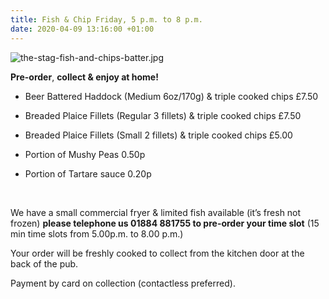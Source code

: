 ```yaml
---
title: Fish & Chip Friday, 5 p.m. to 8 p.m.
date: 2020-04-09 13:16:00 +01:00
---
```


![the-stag-fish-and-chips-batter.jpg](/uploads/the-stag-fish-and-chips-batter.jpg)

**Pre-order**, **collect & enjoy at home!**

* Beer Battered Haddock (Medium 6oz/170g) & triple cooked chips £7.50
* Breaded Plaice Fillets (Regular 3 fillets) & triple cooked chips £7.50
* Breaded Plaice Fillets (Small 2 fillets) & triple cooked chips £5.00

* Portion of Mushy Peas 0.50p
* Portion of Tartare sauce 0.20p

<p>&nbsp;</p>
  
We have a small commercial fryer & limited fish available (it’s fresh not frozen)
**please telephone us 01884 881755 to pre-order your time slot** (15 min time slots from 5.00p.m. to  8.00 p.m.) 

Your order will be freshly cooked to collect from the kitchen door at the back of the pub.

Payment by card on collection (contactless preferred).

